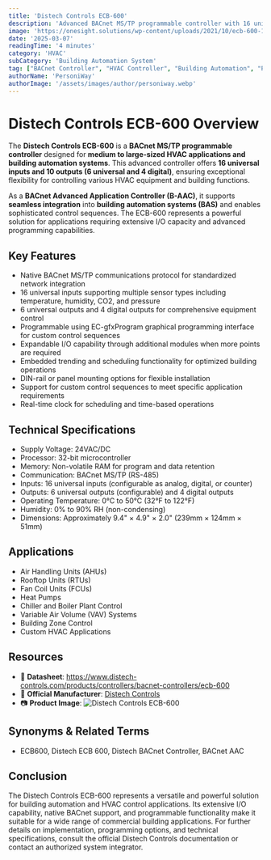 ```yaml
---
title: 'Distech Controls ECB-600'
description: 'Advanced BACnet MS/TP programmable controller with 16 universal inputs and 10 outputs for building automation and HVAC control applications, offering native BACnet communications and flexible programming options.'
image: 'https://onesight.solutions/wp-content/uploads/2021/10/ecb-600-1.jpg'
date: '2025-03-07'
readingTime: '4 minutes'
category: 'HVAC'
subCategory: 'Building Automation System'
tag: ["BACnet Controller", "HVAC Controller", "Building Automation", "Programmable Controller"]
authorName: 'PersoniWay'
authorImage: '/assets/images/author/personiway.webp'
---
```


# Distech Controls ECB-600 Overview

The **Distech Controls ECB-600** is a **BACnet MS/TP programmable controller** designed for **medium to large-sized HVAC applications and building automation systems**. This advanced controller offers **16 universal inputs and 10 outputs (6 universal and 4 digital)**, ensuring exceptional flexibility for controlling various HVAC equipment and building functions.

As a **BACnet Advanced Application Controller (B-AAC)**, it supports **seamless integration** into **building automation systems (BAS)** and enables sophisticated control sequences. The ECB-600 represents a powerful solution for applications requiring extensive I/O capacity and advanced programming capabilities.

## Key Features

- Native BACnet MS/TP communications protocol for standardized network integration
- 16 universal inputs supporting multiple sensor types including temperature, humidity, CO2, and pressure
- 6 universal outputs and 4 digital outputs for comprehensive equipment control
- Programmable using EC-gfxProgram graphical programming interface for custom control sequences
- Expandable I/O capability through additional modules when more points are required
- Embedded trending and scheduling functionality for optimized building operations
- DIN-rail or panel mounting options for flexible installation
- Support for custom control sequences to meet specific application requirements
- Real-time clock for scheduling and time-based operations

## Technical Specifications

- Supply Voltage: 24VAC/DC
- Processor: 32-bit microcontroller
- Memory: Non-volatile RAM for program and data retention
- Communication: BACnet MS/TP (RS-485)
- Inputs: 16 universal inputs (configurable as analog, digital, or counter)
- Outputs: 6 universal outputs (configurable) and 4 digital outputs
- Operating Temperature: 0°C to 50°C (32°F to 122°F)
- Humidity: 0% to 90% RH (non-condensing)
- Dimensions: Approximately 9.4" × 4.9" × 2.0" (239mm × 124mm × 51mm)

## Applications

- Air Handling Units (AHUs)
- Rooftop Units (RTUs)
- Fan Coil Units (FCUs)
- Heat Pumps
- Chiller and Boiler Plant Control
- Variable Air Volume (VAV) Systems
- Building Zone Control
- Custom HVAC Applications

## Resources

- 📄 **Datasheet**: https://www.distech-controls.com/products/controllers/bacnet-controllers/ecb-600
- 🏢 **Official Manufacturer**: [Distech Controls](https://www.distech-controls.com)
- 📷 **Product Image**:
  ![Distech Controls ECB-600](https://onesight.solutions/wp-content/uploads/2021/10/ecb-600-1.jpg)

## Synonyms & Related Terms

- ECB600, Distech ECB 600, Distech BACnet Controller, BACnet AAC

## Conclusion

The Distech Controls ECB-600 represents a versatile and powerful solution for building automation and HVAC control applications. Its extensive I/O capability, native BACnet support, and programmable functionality make it suitable for a wide range of commercial building applications. For further details on implementation, programming options, and technical specifications, consult the official Distech Controls documentation or contact an authorized system integrator.